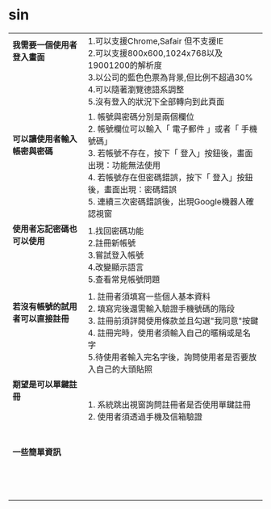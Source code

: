 # sin
|   |   |
|---|---|
| **我需要一個使用者登入畫面**<br><br><br><br><br>| 1.可以支援Chrome,Safair 但不支援IE<br> 2.可以支援800x600,1024x768以及19001200的解析度<br> 3.以公司的藍色色票為背景,但比例不超過30%<br> 4.可以隨著瀏覽德語系調整<br>5.沒有登入的狀況下全部轉向到此頁面|
| **可以讓使用者輸入帳密與密碼**<br><br><br><br><br> | 1. 帳號與密碼分別是兩個欄位 <br> 2. 帳號欄位可以輸入「 電子郵件 」或者「 手機號碼」 <br>3. 若帳號不存在，按下「 登入」按鈕後，畫面出現：功能無法使用 <br>4. 若帳號存在但密碼錯誤，按下「 登入」按鈕後，畫面出現：密碼錯誤<br>5. 連續三次密碼錯誤後，出現Google機器人確認視窗  |
| **使用者忘記密碼也可以使用**<br><br><br><br><br>|1.找回密碼功能<br>2.註冊新帳號<br>3.嘗試登入帳號<br>4.改變顯示語言<br>5.查看常見帳號問題<br>|
| **若沒有帳號的試用者可以直接註冊**<br><br><br><br><br>|1. 註冊者須填寫一些個人基本資料<br>2. 填寫完後還需輸入驗證手機號碼的階段<br>3. 註冊前須詳閱使用條款並且勾選"我同意"按鍵<br>4. 註冊完時，使用者須輸入自己的暱稱或是名字 <br> 5.待使用者輸入完名字後，詢問使用者是否要放入自己的大頭貼照    |
| **期望是可以單鍵註冊**<br><br><br><br><br>|1. 系統跳出視窗詢問註冊者是否使用單鍵註冊<br>2. 使用者須透過手機及信箱驗證   |
| **一些簡單資訊**<br><br><br><br><br>|   |

